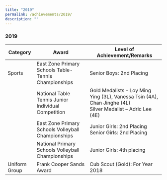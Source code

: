 ```yaml
---
title: "2019"
permalink: /achievements/2019/
description: ""
---
```

### 2019

| Category | Award | Level of Achievement/Remarks |
|---|---|---|
| Sports  | East Zone Primary Schools Table-Tennis Championships | Senior Boys: 2nd Placing  |
|   | National Table Tennis Junior Individual Competition  | Gold Medalists – Loy Ming Ying (3L), Vanessa Tsin (4A), Chan Jinghe (4L)<br>Silver Medalist – Adric Lee (4E) |
|   | East Zone Primary Schools Volleyball Championships | Junior Girls: 2nd Placing  <br>Senior Girls: 2nd Placing   |
|   | National Primary Schools Volleyball Championships   | Junior Girls: 4th placing  |
| Uniform Group  | Frank Cooper Sands Award   | Cub Scout (Gold): For Year 2018  |
